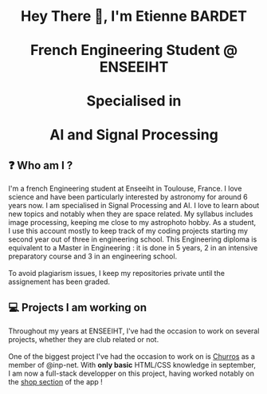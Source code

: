 <h1 align="center">
  Hey There 👋, I'm Etienne BARDET
  <br><br>
  French Engineering Student @ ENSEEIHT
  <br><br>Specialised in<br><br>
  AI and Signal Processing
</h1>

## ❓ Who am I ?

I'm a french Engineering student at Enseeiht in Toulouse, France. I love science and have been particularly interested by astronomy for around 6 years now. I am specialised in Signal Processing and AI. I love to learn about new topics and notably when they are space related. My syllabus includes image processing, keeping me close to my astrophoto hobby. As a student, I use this account mostly to keep track of my coding projects starting my second year out of three in engineering school. This Engineering diploma is equivalent to a Master in Engineering : it is done in 5 years, 2 in an intensive preparatory course and 3 in an engineering school.
<br><br>
To avoid plagiarism issues, I keep my repositories private until the assignement has been graded. 

## 💻 Projects I am working on 

Throughout my years at ENSEEIHT, I've had the occasion to work on several projects, whether they are club related or not.
<br><br>
One of the biggest project I've had the occasion to work on is [Churros](https://git.inpt.fr/inp-net/churros) as a member of @inp-net.
With **only basic** HTML/CSS knowledge in september, I am now a full-stack developper on this project, having worked notably on the [shop section](https://git.inpt.fr/inp-net/churros/-/merge_requests/127) of the app !



<!--
**Etienne-bdt/Etienne-bdt** is a ✨ _special_ ✨ repository because its `README.md` (this file) appears on your GitHub profile.

Here are some ideas to get you started:

- 🔭 I’m currently working on ...
- 🌱 I’m currently learning ...
- 👯 I’m looking to collaborate on ...
- 🤔 I’m looking for help with ...
- 💬 Ask me about ...
- 📫 How to reach me: ...
- 😄 Pronouns: ...
- ⚡ Fun fact: ...
-->

